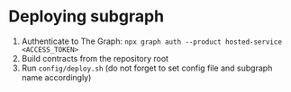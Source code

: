 # Deploying subgraph

1. Authenticate to The Graph: `npx graph auth --product hosted-service <ACCESS_TOKEN>`
2. Build contracts from the repository root
3. Run `config/deploy.sh` (do not forget to set config file and subgraph name accordingly) 